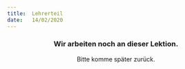 ```yaml
---
title:  Lehrerteil
date:   14/02/2020
---
```


### <center>Wir arbeiten noch an dieser Lektion.</center>
<center>Bitte komme später zurück.</center>